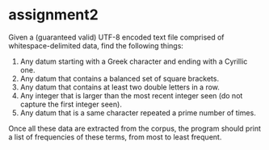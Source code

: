 assignment2
===========

Given a (guaranteed valid) UTF-8 encoded text file comprised of whitespace-delimited data, find the following things:

1) Any datum starting with a Greek character and ending with a Cyrillic one.     
2) Any datum that contains a balanced set of square brackets.     
3) Any datum that contains at least two double letters in a row.     
4) Any integer that is larger than the most recent integer seen (do not capture the first integer seen).     
5) Any datum that is a same character repeated a prime number of times.


Once all these data are extracted from the corpus, the program should print a list of frequencies of these terms, from most to least frequent.
